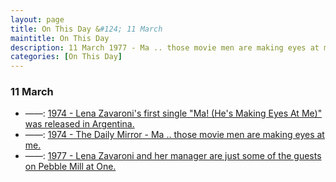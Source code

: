 ```yaml
---
layout: page
title: On This Day &#124; 11 March
maintitle: On This Day
description: 11 March 1977 - Ma .. those movie men are making eyes at me. 11 March 1977 - Lena Zavaroni and her manager are just some of the guests on Pebble Mill at One.
categories: [On This Day]
---
```


<h3>11 March</h3>

<ul>
<li> ——: <a href="/discography/singles/1974-01-25-ma-hes-making-eyes-at-me#argentina">1974 - Lena Zavaroni's first single "Ma! (He's Making Eyes At Me)" was released in Argentina.</a></li>
<li> ——: <a href="/1974-03-11-daily-mirror/">1974 - The Daily Mirror - Ma .. those movie men are making eyes at me.</a></li>
<li> ——: <a href="/1977-03-11-pebble-mill-at-one">1977 - Lena Zavaroni and her manager are just some of the guests on Pebble Mill at One.</a></li>
</ul>
